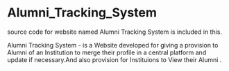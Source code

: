 # Alumni_Tracking_System
source code for website named Alumni Tracking System is included in this.

Alumni Tracking System - is a Website developed for giving a provision to Alumni of an Institution to merge their profile in a 
central platform and update if necessary.And also provision for Instituions to View their Alumni .
